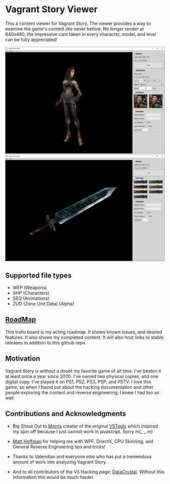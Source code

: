 # Vagrant Story Viewer

This a content viewer for Vagrant Story. The viewer provides a way to examine the game's content like never before. No longer render at 640x480, the impressive care taken in every character, model, and level can be fully appreciated!

<img src="https://raw.githubusercontent.com/MercurialForge/VSViewer/master/screen01.png"><img src="https://raw.githubusercontent.com/MercurialForge/VSViewer/master/screen02.png">

## Supported file types

- WEP (Weapons)
- SHP (Characters)
- SEQ (Animations)
- ZUD (Zone Unit Data) (Alpha)

## [RoadMap](https://trello.com/b/nCwUxluj/vagrant-story-viewer)

This trello board is my acting roadmap. It shows known issues, and desired features. It also shows my completed content. It will also host links to stable releases in addition to this github repo.

## Motivation

Vagrant Story is without a doubt my favorite game of all time. I've beaten it at least once a year since 2000. I've owned two physical copies, and one digital copy. I've played it on PS1, PS2, PS3, PSP, and PSTV. I love this game, so when I found out about the hacking documentation and other people exploring the content and reverse engineering; I knew I had too as well.

## Contributions and Acknowledgments
- Big Shout Out to [Morris](https://github.com/morris) creater of the original [VSTools](https://github.com/morris/vstools) which inspired my spin off because I just cannot work in javascript. Sorry m(_  _  m)

- [Matt Hoffman](https://github.com/LordNed) for helping me with WPF, DirectX, CPU Skinning, and General Reverse Engineering tips and tricks!

- Thanks to Valendian and everyone else who has put a tremendous amount of work into analyzing Vagrant Story.

- And to all contributors of the VS Hacking page: [DataCrystal](http://datacrystal.romhacking.net/wiki/Vagrant_Story). Without this information this would be much harder.
